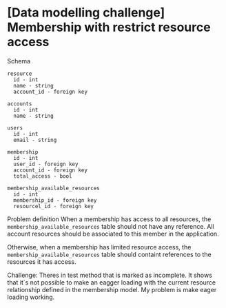 # [Data modelling challenge] Membership with restrict resource access

Schema

```
resource
  id - int
  name - string
  account_id - foreign key

accounts
  id - int
  name - string

users
  id - int
  email - string

membership
  id - int
  user_id - foreign key
  account_id - foreign key
  total_access - bool

membership_available_resources
  id - int
  membership_id - foreign key
  resourcel_id - foreign key
```

Problem definition
When a membership has access to all resources, the `membership_available_resources` table should not have any reference.
All account resources should be associated to this member in the application.

Otherwise, when a membership has limited resource access, the `membership_available_resources` table should containt references
to the resources it has access.

Challenge:
Theres in test method that is marked as incomplete. It shows that it´s not possible to make an eagger loading
with the current resource relationship defined in the membership model. My problem is make eager loading working.
